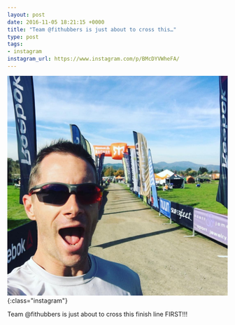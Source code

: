 ```yaml
---
layout: post
date: 2016-11-05 18:21:15 +0000
title: "Team @fithubbers is just about to cross this…"
type: post
tags:
- instagram
instagram_url: https://www.instagram.com/p/BMcDYVWheFA/
---
```


![Instagram - BMcDYVWheFA](/img/BMcDYVWheFA.jpg){:class="instagram"}

Team @fithubbers is just about to cross this finish line FIRST!!!
